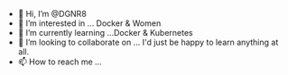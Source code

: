 - 👋 Hi, I’m @DGNR8
- 👀 I’m interested in ... Docker & Women
- 🌱 I’m currently learning ...Docker & Kubernetes
- 💞️ I’m looking to collaborate on ... I'd just be happy to learn anything at all.
- 📫 How to reach me ...

<!---
DGNR8/DGNR8 is a ✨ special ✨ repository because its `README.md` (this file) appears on your GitHub profile.
You can click the Preview link to take a look at your changes.
--->
